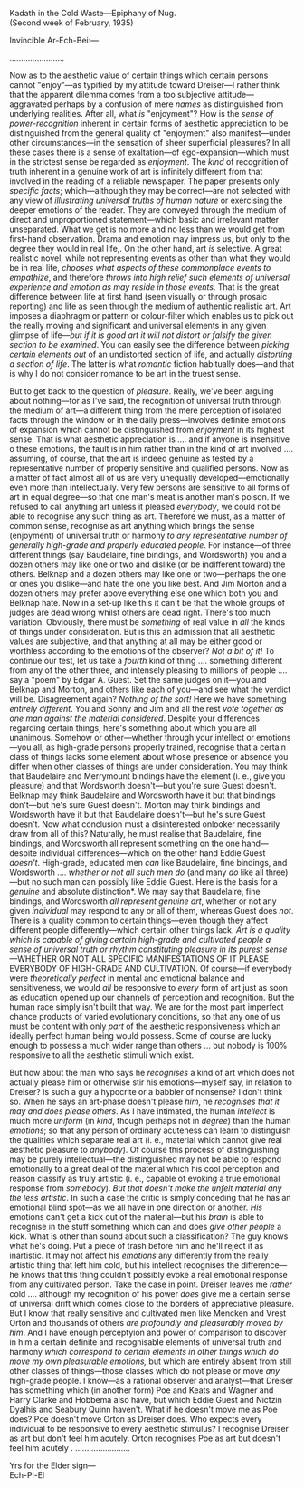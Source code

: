 Kadath in the Cold Waste—Epiphany of Nug.  
(Second week of February, 1935)

Invincible Ar-Ech-Bei:—

........................

Now as to the aesthetic value of certain things which certain persons cannot "enjoy"—as typified by my attitude toward Dreiser—I rather think that the apparent dilemma comes from a too subjective attitude—aggravated perhaps by a confusion of mere *names* as distinguished from underlying realities. After all, what *is* "enjoyment"? How is the *sense of power-recognition* inherent in certain forms of aesthetic appreciation to be distinguished from the general quality of "enjoyment" also manifest—under other circumstances—in the sensation of sheer superficial pleasures? In all these cases there is a sense of exaltation—of ego-expansion—which must in the strictest sense be regarded as *enjoyment*. The *kind* of recognition of truth inherent in a genuine work of art is infinitely different from that involved in the reading of a reliable newspaper. The paper presents only *specific facts*; which—although they may be correct—are not selected with any view of *illustrating universal truths of human nature* or exercising the deeper emotions of the reader. They are conveyed through the medium of direct and unproportioned statement—which basic and irrelevant matter unseparated. What we get is no more and no less than we would get from first-hand observation. Drama and emotion may impress us, but only to the degree they would in real life,. On the other hand, art *is* selective. A great realistic novel, while not representing events as other than what they would be in real life, *chooses what aspects of these commonplace events to empathize*, and therefore *throws into high relief such elements of universal experience and emotion as may reside in those events*. That is the great difference between life at first hand (seen visually or through prosaic reporting) and life as seen through the medium of authentic realistic art. Art imposes a diaphragm or pattern or colour-filter which enables us to pick out the really moving and significant and universal elements in any given glimpse of life—*but if it is good art it will not distort or falsify the given section to be examined*. You can easily see the difference between *picking certain elements out* of an undistorted section of life, and actually *distorting a section of life*. The latter is what *romantic* fiction habitually does—and that is why I do not consider romance to be art in the truest sense.

But to get back to the question of *pleasure*. Really, we've been arguing about nothing—for as I've said, the recognition of universal truth through the medium of art—a different thing from the mere perception of isolated facts through the window or in the daily press—involves definite emotions of expansion which cannot be distinguished from *enjoyment* in its highest sense. That is what aesthetic appreciation is .... and if anyone is insensitive o these emotions, the fault is in him rather than in the kind of art involved .... assuming, of course, that the art is indeed genuine as tested by a representative number of properly sensitive and qualified persons. Now as a matter of fact almost all of us are very unequally developed—emotionally even more than intellectually. Very few persons are sensitive to all forms of art in equal degree—so that one man's meat is another man's poison. If we refused to call anything art unless it pleased *everybody*, we could not be able to recognise any such thing as art. Therefore we must, as a matter of common sense, recognise as art anything which brings the sense (enjoyment) of universal truth or harmony *to any representative number of generally high-grade and properly educated people*. For instance—of three different things (say Baudelaire, fine bindings, and Wordsworth) you and a dozen others may like one or two and dislike (or be indifferent toward) the others. Belknap and a dozen others may like one or two—perhaps the one or ones you dislike—and hate the one you like best. And Jim Morton and a dozen others may prefer above everything else one which both you and Belknap hate. Now in a set-up like this it can't be that the whole groups of judges are dead wrong whilst others are dead right. There's too much variation. Obviously, there must be *something* of real value in *all* the kinds of things under consideration. But is this an admission that all aesthetic values are subjective, and that anything at all may be either good or worthless according to the emotions of the observer? *Not a bit of it!* To continue our test, let us take a *fourth* kind of thing .... something different from any of the other three, and intensely pleasing to millions of people .... say a "poem" by Edgar A. Guest. Set the same judges on it—you and Belknap and Morton, and others like each of you—and see what the verdict will be. Disagreement again? *Nothing of the sort!* Here we have something *entirely different*. You and Sonny and Jim and all the rest *vote together as one man against the material considered*. Despite your differences regarding certain things, here's something about which you are all unanimous. Somehow or other—whether through your intellect or emotions—you all, as high-grade persons properly trained, recognise that a certain class of things lacks some element about whose presence or absence you differ when other classes of things are under consideration. You may think that Baudelaire and Merrymount bindings have the element (i. e., give you pleasure) and that Wordsworth doesn't—but you're sure Guest doesn't. Belknap may think Baudelaire and Wordsworth have it but that bindings don't—but he's sure Guest doesn't. Morton may think bindings and Wordsworth have it but that Baudelaire doesn't—but he's sure Guest doesn't. Now what conclusion must a disinterested onlooker necessarily draw from all of this? Naturally, he must realise that Baudelaire, fine bindings, and Wordsworth all represent something on the one hand—despite individual differences—which on the other hand Eddie Guest *doesn't*. High-grade, educated men *can* like Baudelaire, fine bindings, and Wordsworth .... *whether or not all such men do* (and many *do* like all three)—but no such man can possibly like Eddie Guest. Here is the basis for a *genuine* and absolute distinction*. We may say that Baudelaire, fine bindings, and Wordsworth *all represent genuine art*, whether or not any given *individual* may respond to any or all of them, whereas Guest does *not*. There is a quality common to certain things—even though they affect different people differently—which certain other things lack. *Art is a quality which is capable of giving certain high-grade and cultivated people a sense of universal truth or rhythm constituting pleasure in its purest sense*—WHETHER OR NOT ALL SPECIFIC MANIFESTATIONS OF IT PLEASE EVERYBODY OF HIGH-GRADE AND CULTIVATION. Of course—if everybody were *theoretically perfect* in mental and emotional balance and sensitiveness, we would *all* be responsive to *every* form of art just as soon as education opened up our channels of perception and recognition. But the human race simply isn't built that way. We are for the most part imperfect chance products of varied evolutionary conditions, so that any one of us must be content with only *part* of the aesthetic responsiveness which an ideally perfect human being would possess. Some of course are lucky enough to possess a much wider range than others ... but nobody is 100% responsive to all the aesthetic stimuli which exist.

But how about the man who says he *recognises* a kind of art which does not actually please him or otherwise stir his emotions—myself say, in relation to Dreiser? Is such a guy a hypocrite or a babbler of nonsense? I don't think so. When he says an art-phase doesn't please *him*, he *recognises that it may and does please others*. As I have intimated, the human *intellect* is much more *uniform* (in *kind*, though perhaps not in *degree*) than the human *emotions*; so that any person of ordinary acuteness can learn to distinguish the qualities which separate real art (i. e., material which cannot give real aesthetic pleasure to *anybody*). Of course this process of distinguishing may be purely intellectual—the distinguished may not be able to respond emotionally to a great deal of the material which his cool perception and reason classify as truly artistic (i. e., capable of evoking a true emotional response from *somebody*). *But that doesn't make the unfelt material any the less artistic*. In such a case the critic is simply conceding that he has an emotional blind spot—as we all have in one direction or another. *His* emotions can't get a kick out of the material—but his *brain* is able to recognise in the stuff something which can and does *give other people* a kick. What is other than sound about such a classification? The guy knows what he's doing. Put a piece of trash before him and he'll reject it as inartistic. It may not affect his *emotions* any differently from the really artistic thing that left him cold, but his intellect recognises the difference—he knows that this thing couldn't possibly evoke a real emotional response from any cultivated person. Take the case in point. Dreiser leaves me *rather* cold .... although my recognition of his power *does* give me a certain sense of universal drift which comes close to the borders of appreciative pleasure. But I know that really sensitive and cultivated men like Mencken and Vrest Orton and thousands of others *are profoundly and pleasurably moved by him*. And I have enough perceptyion and power of comparison to discover in him a certain definite and recognisable elements of universal truth and harmony *which correspond to certain elements in other things which do move my own pleasurable emotions,* but which are entirely absent from still other classes of things—those classes which do not please or move *any* high-grade people. I know—as a rational observer and analyst—that Dreiser has something which (in another form) Poe and Keats and Wagner and Harry Clarke and Hobbema also have, but which Eddie Guest and Nictzin Dyalhis and Seabury Quinn haven't. What if he doesn't move me as Poe does? Poe doesn't move Orton as Dreiser does. Who expects every individual to be responsive to every aesthetic stimulus? I recognise Dreiser as art but don't feel him acutely. Orton recognises Poe as art but doesn't feel him acutely . ........................

Yrs for the Elder sign—  
Ech-Pi-El
